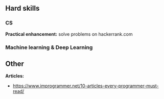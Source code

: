 ## Hard skills
### CS

**Practical enhancement:** solve problems on hackerrank.com

### Machine learning & Deep Learning


## Other
**Articles:**
* https://www.improgrammer.net/10-articles-every-programmer-must-read/